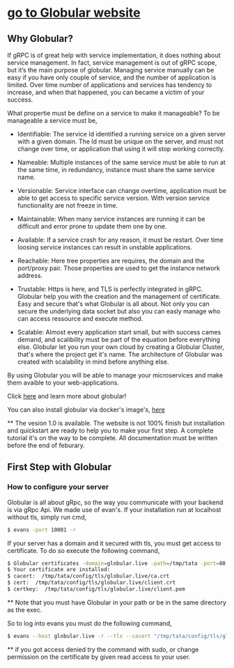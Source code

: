 # [go to Globular website](https://globular.io)

## Why Globular?
If gRPC is of great help with service implementation, it does nothing about service management. In fact, service management is out of gRPC  scope, but it’s the main purpose of globular. Managing service manually can be easy if you have only couple of service, and the number of application is limited. Over time number of applications and services has tendency to increase, and when that happened, you can became a victim of your success.

What propertie must be define on a service to make it manageable? To be manageable a service must be,

* Identifiable: The service Id identified a running service on a given server with a given domain. The Id must be unique on the server, and must not change over time, or application that using it will stop working correctly.

* Nameable: Multiple instances of the same service must be able to run at the same time, in redundancy, instance must share the same service name.

* Versionable: Service interface can change overtime, application must be able to get access to specific service version. With version service functionality are not freeze in time.

* Maintainable: When many service instances are running it can be difficult and error prone to update them one by one.

* Available: If a service crash for any reason, it must be restart. Over time loosing service instances can result in unstable applications.

* Reachable: Here tree properties are requires, the domain and the port/proxy pair. Those properties are used to get the instance network address.

* Trustable: Https is here, and TLS is perfectly integrated in gRPC. Globular help you with the creation and the management of certificate. Easy and secure that's what Globular is all about. Not only you can secure the underlying data socket but also you can easly manage who can access ressource and execute method.

* Scalable: Almost every application start small, but with success cames demand, and scalibility must be part of the equation before everything else. Globular let you run your own cloud by creating a Globular Cluster, that's where the project get it's name. The architecture of Globular was created with scalability in mind before anything else.

By using Globular you will be able to manage your microservices and make them avaible to your web-applications.

Click [here](https://globular.io) and learn more about globular!

You can also install globular via docker's image's, [here](https://hub.docker.com/r/globular/globular)

** The vesion 1.0 is available. The website is not 100% finish but installation and quickstart are ready to help you to make your first step. A complete tutorial it's on the way to be complete. All documentation must be written before the end of feburary.

## First Step with Globular

### How to configure your server

Globular is all about gRpc, so the way you communicate with your backend is via gRpc Api. We made use of evan's. If your installation run at localhost without tls, simply run cmd,

``` sh
$ evans -port 10001 -r
```
If your server has a domain and it secured with tls, you must get access to certificate. To do so execute the following command,

``` sh
$ Globular certificates -domain=globular.live -path=/tmp/tata -port=80
$ Your certificate are installed: 
$ cacert:  /tmp/tata/config/tls/globular.live/ca.crt
$ cert:  /tmp/tata/config/tls/globular.live/client.crt
$ certkey:  /tmp/tata/config/tls/globular.live/client.pem
```
** Note that you must have Globular in your path or be in the same directory as the exec.

So to log into evans you must do the following command,
``` sh
$ evans --host globular.live -r --tls --cacert "/tmp/tata/config/tls/globular.live/ca.crt" --cert  "/tmp/tata/config/tls/globular.live/client.crt" --certkey "/tmp/tata/config/tls/globular.live/client.pem" --port 10003
```
** if you got access denied try the command with sudo, or change permission on the certificate by given read access to your user.


